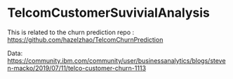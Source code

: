 # TelcomCustomerSuvivialAnalysis

This is related to the churn prediction repo : https://github.com/hazelzhao/TelcomChurnPrediction

Data:
https://community.ibm.com/community/user/businessanalytics/blogs/steven-macko/2019/07/11/telco-customer-churn-1113
